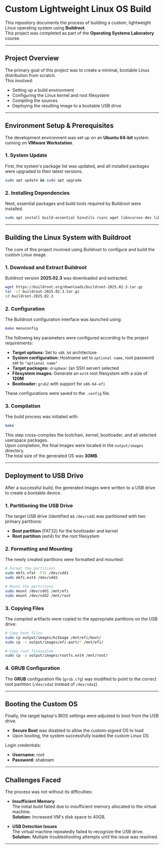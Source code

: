 # Custom Lightweight Linux OS Build

This repository documents the process of building a custom, lightweight Linux operating system using **Buildroot**.  
This project was completed as part of the **Operating Systems Laboratory** course.

---

## Project Overview
The primary goal of this project was to create a minimal, bootable Linux distribution from scratch.  
This involved:
- Setting up a build environment
- Configuring the Linux kernel and root filesystem
- Compiling the sources
- Deploying the resulting image to a bootable USB drive

---

## Environment Setup & Prerequisites

The development environment was set up on an **Ubuntu 64-bit** system running on **VMware Workstation**.

### 1. System Update
First, the system's package list was updated, and all installed packages were upgraded to their latest versions.

```bash
sudo apt update && sudo apt upgrade
```

### 2. Installing Dependencies
Next, essential packages and build tools required by Buildroot were installed.

```bash
sudo apt install build-essential binutils rsync wget libncurses-dev libelf-dev libssl-dev
```

---

## Building the Linux System with Buildroot

The core of this project involved using Buildroot to configure and build the custom Linux image.

### 1. Download and Extract Buildroot
Buildroot version **2025.02.3** was downloaded and extracted.

```bash
wget https://buildroot.org/downloads/buildroot-2025.02.3.tar.gz  
tar -xf buildroot-2025.02.3.tar.gz  
cd buildroot-2025.02.3
```

### 2. Configuration
The Buildroot configuration interface was launched using:

```bash
make menuconfig
```

The following key parameters were configured according to the project requirements:

- **Target options:** Set to `x86_64` architecture  
- **System configuration:** Hostname set to `optional name`, root password set to `"optional name"`  
- **Target packages:** `dropbear` (an SSH server) selected  
- **Filesystem images:** Generate an `ext4` root filesystem with a size of **120M**  
- **Bootloader:** `grub2` with support for `x86-64-efi`  

These configurations were saved to the `.config` file.

### 3. Compilation
The build process was initiated with:

```bash
make
```

This step cross-compiles the toolchain, kernel, bootloader, and all selected userspace packages.  
Upon completion, the final images were located in the `output/images` directory.  
The total size of the generated OS was **30MB**.

---

## Deployment to USB Drive

After a successful build, the generated images were written to a USB drive to create a bootable device.

### 1. Partitioning the USB Drive
The target USB drive (identified as `/dev/sdd`) was partitioned with two primary partitions:
- **Boot partition** (FAT32) for the bootloader and kernel
- **Root partition** (ext4) for the root filesystem

### 2. Formatting and Mounting
The newly created partitions were formatted and mounted:

```bash
# Format the partitions  
sudo mkfs.vfat -F32 /dev/sdd1  
sudo mkfs.ext4 /dev/sdd2

# Mount the partitions  
sudo mount /dev/sdd1 /mnt/efi  
sudo mount /dev/sdd2 /mnt/root
```

### 3. Copying Files
The compiled artifacts were copied to the appropriate partitions on the USB drive:

```bash
# Copy boot files  
sudo cp output/images/bzImage /mnt/efi/boot/  
sudo cp -r output/images/efi-part/* /mnt/efi/

# Copy root filesystem  
sudo cp -a output/images/rootfs.ext4 /mnt/root/
```

### 4. GRUB Configuration
The **GRUB** configuration file (`grub.cfg`) was modified to point to the correct root partition (`/dev/sda2` instead of `/dev/sda1`).

---

## Booting the Custom OS

Finally, the target laptop's BIOS settings were adjusted to boot from the USB drive.  

- **Secure Boot** was disabled to allow the custom-signed OS to load  
- Upon booting, the system successfully loaded the custom Linux OS  

Login credentials:
- **Username:** root  
- **Password:** shabnam  

---

## Challenges Faced

The process was not without its difficulties:

- **Insufficient Memory**  
  The initial build failed due to insufficient memory allocated to the virtual machine.  
  **Solution:** Increased VM's disk space to 40GB.

- **USB Detection Issues**  
  The virtual machine repeatedly failed to recognize the USB drive.  
  **Solution:** Multiple troubleshooting attempts until the issue was resolved.

---

